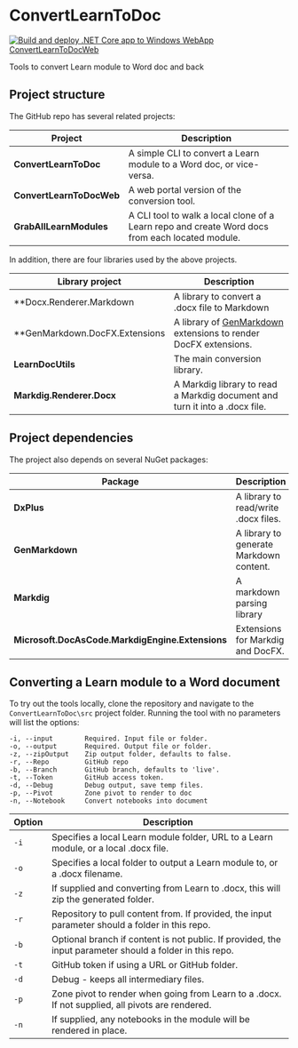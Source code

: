 # ConvertLearnToDoc

[![Build and deploy .NET Core app to Windows WebApp ConvertLearnToDocWeb](https://github.com/markjulmar/ConvertLearnToDoc/actions/workflows/ConvertLearnToDocWeb.yml/badge.svg)](https://github.com/markjulmar/ConvertLearnToDoc/actions/workflows/ConvertLearnToDocWeb.yml)

Tools to convert Learn module to Word doc and back

## Project structure

The GitHub repo has several related projects:

| Project | Description |
|---------|-------------|
| **ConvertLearnToDoc** | A simple CLI to convert a Learn module to a Word doc, or vice-versa. |
| **ConvertLearnToDocWeb** | A web portal version of the conversion tool. |
| **GrabAllLearnModules** | A CLI tool to walk a local clone of a Learn repo and create Word docs from each located module. |

In addition, there are four libraries used by the above projects.

| Library project | Description |
|-----------------|-------------|
| **Docx.Renderer.Markdown | A library to convert a .docx file to Markdown |
| **GenMarkdown.DocFX.Extensions | A library of [GenMarkdown](https://github.com/markjulmar/GenMarkdown) extensions to render DocFX extensions. |
| **LearnDocUtils** | The main conversion library. |
| **Markdig.Renderer.Docx** | A Markdig library to read a Markdig document and turn it into a .docx file. |

## Project dependencies

The project also depends on several NuGet packages:

| Package | Description |
|---------|-------------|
| **DxPlus** | A library to read/write .docx files. |
| **GenMarkdown** | A library to generate Markdown content. |
| **Markdig** | A markdown parsing library |
| **Microsoft.DocAsCode.MarkdigEngine.Extensions** | Extensions for Markdig and DocFX. |

## Converting a Learn module to a Word document

To try out the tools locally, clone the repository and navigate to the `ConvertLearnToDoc\src` project folder. Running the tool with no parameters will list the options:

```output
-i, --input        Required. Input file or folder.
-o, --output       Required. Output file or folder.
-z, --zipOutput    Zip output folder, defaults to false.
-r, --Repo         GitHub repo
-b, --Branch       GitHub branch, defaults to 'live'.
-t, --Token        GitHub access token.
-d, --Debug        Debug output, save temp files.
-p, --Pivot        Zone pivot to render to doc
-n, --Notebook     Convert notebooks into document
```

| Option | Description |
|--------|-------------|
| `-i` | Specifies a local Learn module folder, URL to a Learn module, or a local .docx file. |
| `-o` | Specifies a local folder to output a Learn module to, or a .docx filename. |
| `-z` | If supplied and converting from Learn to .docx, this will zip the generated folder. |
| `-r` | Repository to pull content from. If provided, the input parameter should a folder in this repo. |
| `-b` | Optional branch if content is not public. If provided, the input parameter should a folder in this repo. |
| `-t` | GitHub token if using a URL or GitHub folder. |
| `-d` | Debug - keeps all intermediary files. |
| `-p` | Zone pivot to render when going from Learn to a .docx. If not supplied, all pivots are rendered. |
| `-n` | If supplied, any notebooks in the module will be rendered in place. |
